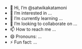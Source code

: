 - 👋 Hi, I’m @satwikakatamoni
- 👀 I’m interested in ...
- 🌱 I’m currently learning ...
- 💞️ I’m looking to collaborate on ...
- 📫 How to reach me ...
- 😄 Pronouns: ...
- ⚡ Fun fact: ...

<!---
satwikakatamoni/satwikakatamoni is a ✨ special ✨ repository because its `README.md` (this file) appears on your GitHub profile.
You can click the Preview link to take a look at your changes.
--->
